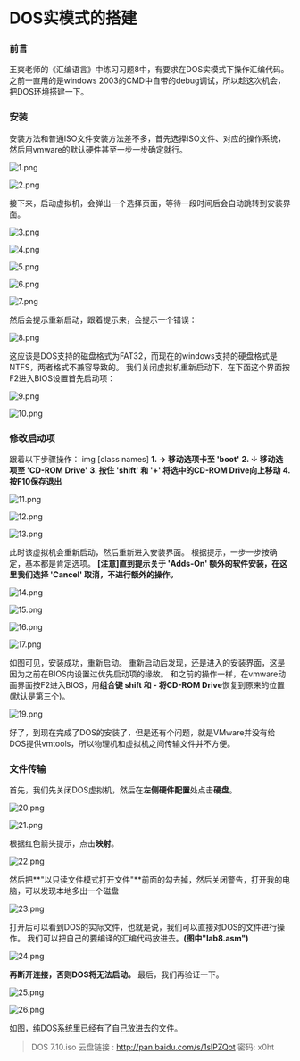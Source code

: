 # DOS实模式的搭建


### 前言
王爽老师的《汇编语言》中练习习题8中，有要求在DOS实模式下操作汇编代码。
之前一直用的是windows 2003的CMD中自带的debug调试，所以趁这次机会，把DOS环境搭建一下。

### 安装
安装方法和普通ISO文件安装方法差不多，首先选择ISO文件、对应的操作系统，然后用vmware的默认硬件甚至一步一步确定就行。

![1.png]( /images/assembly/dos/1.png)

![2.png]( /images/assembly/dos/2.png)

接下来，启动虚拟机，会弹出一个选择页面，等待一段时间后会自动跳转到安装界面。

![3.png]( /images/assembly/dos/3.png)

![4.png]( /images/assembly/dos/4.png)

![5.png]( /images/assembly/dos/5.png)

![6.png]( /images/assembly/dos/6.png)

![7.png]( /images/assembly/dos/7.png)

然后会提示重新启动，跟着提示来，会提示一个错误：

![8.png]( /images/assembly/dos/8.png)


这应该是DOS支持的磁盘格式为FAT32，而现在的windows支持的硬盘格式是NTFS，两者格式不兼容导致的。
我们关闭虚拟机重新启动下，在下面这个界面按F2进入BIOS设置首先启动项：

![9.png]( /images/assembly/dos/9.png)

![10.png]( /images/assembly/dos/10.png)

### 修改启动项
跟着以下步骤操作： img [class names] 
**1. → 移动选项卡至 'boot'**
**2. ↓ 移动选项至 'CD-ROM Drive'**
**3. 按住 'shift' 和 '+' 将选中的CD-ROM Drive向上移动**
**4. 按F10保存退出**

![11.png]( /images/assembly/dos/11.png)

![12.png]( /images/assembly/dos/12.png)

![13.png]( /images/assembly/dos/13.png)

此时该虚拟机会重新启动，然后重新进入安装界面。
根据提示，一步一步按确定，基本都是肯定选项。
**[注意]直到提示关于 'Adds-On' 额外的软件安装，在这里我们选择 'Cancel' 取消，不进行额外的操作。**

![14.png]( /images/assembly/dos/14.png)

![15.png]( /images/assembly/dos/15.png)

![16.png]( /images/assembly/dos/16.png)

![17.png]( /images/assembly/dos/17.png)

如图可见，安装成功，重新启动。
重新启动后发现，还是进入的安装界面，这是因为之前在BIOS内设置过优先启动项的缘故。
和之前的操作一样，在vmware动画界面按F2进入BIOS，用**组合键 shift 和 -  将CD-ROM Drive**恢复到原来的位置(默认是第三个)。

![19.png]( /images/assembly/dos/19.png)

好了，到现在完成了DOS的安装了，但是还有个问题，就是VMware并没有给DOS提供vmtools，所以物理机和虚拟机之间传输文件并不方便。

### 文件传输
首先，我们先关闭DOS虚拟机，然后在**左侧硬件配置**处点击**硬盘**。

![20.png]( /images/assembly/dos/20.png)

![21.png]( /images/assembly/dos/21.png)

根据红色箭头提示，点击**映射**。

![22.png]( /images/assembly/dos/22.png)

然后把**"以只读文件模式打开文件"**前面的勾去掉，然后关闭警告，打开我的电脑，可以发现本地多出一个磁盘

![23.png]( /images/assembly/dos/3.png)

打开后可以看到DOS的实际文件，也就是说，我们可以直接对DOS的文件进行操作。
我们可以把自己的要编译的汇编代码放进去。**(图中"lab8.asm")**

![24.png]( /images/assembly/dos/24.png)

**再断开连接，否则DOS将无法启动。**
最后，我们再验证一下。

![25.png]( /images/assembly/dos/25.png)

![26.png]( /images/assembly/dos/26.png)

如图，纯DOS系统里已经有了自己放进去的文件。

> DOS 7.10.iso 云盘链接  : http://pan.baidu.com/s/1slPZQot 密码: x0ht
